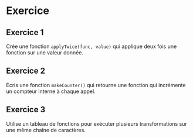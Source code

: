 # Exercice

## Exercice 1
Crée une fonction `applyTwice(func, value)` qui applique deux fois une fonction sur une valeur donnée.

## Exercice 2
Écris une fonction `makeCounter()` qui retourne une fonction qui incrémente un compteur interne à chaque appel.

## Exercice 3 
Utilise un tableau de fonctions pour exécuter plusieurs transformations sur une même chaîne de caractères.